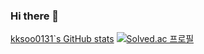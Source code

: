 ### Hi there 👋

<!--
**kksoo0131/kksoo0131** is a ✨ _special_ ✨ repository because its `README.md` (this file) appears on your GitHub profile.

Here are some ideas to get you started:

- 🔭 I’m currently working on ...
- 🌱 I’m currently learning ...
- 👯 I’m looking to collaborate on ...
- 🤔 I’m looking for help with ...
- 💬 Ask me about ...
- 📫 How to reach me: ...
- 😄 Pronouns: ...
- ⚡ Fun fact: ...
-->

[kksoo0131`s GitHub stats](https://github-readme-stats.vercel.app/api?username=kksoo0131&show_icons=true&theme=cobalt)
[![Solved.ac
프로필](http://mazassumnida.wtf/api/v2/generate_badge?boj=jimili0820)](https://solved.ac/jimili0820)
